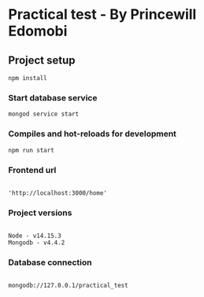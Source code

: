 # Practical test - By Princewill Edomobi

## Project setup
```
npm install
```

### Start database service
```
mongod service start
```

### Compiles and hot-reloads for development
```
npm run start
```

### Frontend url 
```

'http://localhost:3000/home'
```

### Project versions
```

Node - v14.15.3
Mongodb - v4.4.2
```

### Database connection
```

mongodb://127.0.0.1/practical_test
